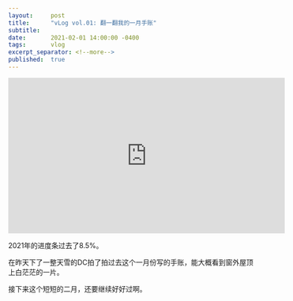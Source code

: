 ```yaml
---
layout:     post
title:      "vLog vol.01: 翻一翻我的一月手账"
subtitle:   
date:       2021-02-01 14:00:00 -0400
tags:       vlog
excerpt_separator: <!--more-->
published:  true
---
```


<iframe width="560" height="315" src="https://www.youtube.com/embed/N09a6U2gfzk" frameborder="0" allow="accelerometer; autoplay; clipboard-write; encrypted-media; gyroscope; picture-in-picture" allowfullscreen></iframe>

2021年的进度条过去了8.5%。

在昨天下了一整天雪的DC拍了拍过去这个一月份写的手账，能大概看到窗外屋顶上白茫茫的一片。

接下来这个短短的二月，还要继续好好过啊。
